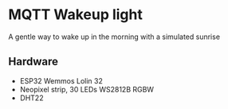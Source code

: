 # MQTT Wakeup light
A gentle way to wake up in the morning with a simulated sunrise

## Hardware
- ESP32 Wemmos Lolin 32
- Neopixel strip, 30 LEDs WS2812B RGBW
- DHT22

